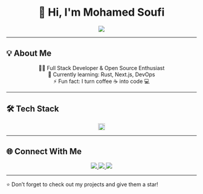 <!-- GitHub Profile README -->

<h1 align="center">🚀 Hi, I'm Mohamed Soufi</h1>

<p align="center">
  <img src="https://readme-typing-svg.herokuapp.com?font=Fira+Code&size=24&duration=3000&pause=500&color=00F7FF&center=true&vCenter=true&width=600&lines=Full-Stack+Developer;Open-Source+Enthusiast;Web+Technologies" />
</p>

---

## 💡 About Me
<p align="center">
👨‍💻 Full Stack Developer & Open Source Enthusiast<br>
🌱 Currently learning: Rust, Next.js, DevOps<br>
⚡ Fun fact: I turn coffee ☕ into code 💻
</p>

---

## 🛠️ Tech Stack
<p align="center">
  <img src="https://skillicons.dev/icons?i=html,css,tailwind,js,ts,react,next,nodejs,express,python&theme=dark" height="18" alt="tech icons" />
</p>

---

## 🌐 Connect With Me
<p align="center">
  <a href="https://github.com/soufidev">
    <img src="https://img.shields.io/badge/GitHub-181717?style=for-the-badge&logo=github&logoColor=white" />
  </a>
  <a href="https://www.linkedin.com/in/mohamed-soufi-039510385/">
    <img src="https://img.shields.io/badge/LinkedIn-0077B5?style=for-the-badge&logo=linkedin&logoColor=white" />
  </a>
  <a href="#">
    <img src="https://img.shields.io/badge/Discord-7289DA?style=for-the-badge&logo=discord&logoColor=white" />
  </a>
</p>

---

⭐️ Don’t forget to check out my projects and give them a star!
